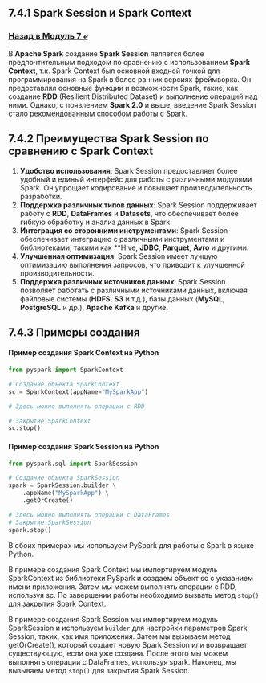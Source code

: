 ## 7.4.1 Spark Session и Spark Context

### [Назад в Модуль 7 ⤶](/data/Module7/readme.md)

В **Apache Spark** создание **Spark Session** является более предпочтительным подходом по сравнению с использованием 
**Spark Context**, т.к. Spark Context был основной входной точкой для программирования на Spark в более ранних версиях 
фреймворка. Он предоставлял основные функции и возможности Spark, такие, как создание **RDD** (Resilient Distributed Dataset) 
и выполнение операций над ними. Однако, с появлением **Spark 2.0** и выше, введение Spark Session стало рекомендованным 
способом работы с Spark.  

## 7.4.2 Преимущества Spark Session по сравнению с Spark Context
1. **Удобство использования**: Spark Session предоставляет более удобный и единый интерфейс для работы с различными 
модулями Spark. Он упрощает кодирование и повышает производительность разработки.
2. **Поддержка различных типов данных**: Spark Session поддерживает работу с **RDD**, **DataFrames** и **Datasets**, что 
обеспечивает более гибкую обработку и анализ данных в Spark.
3. **Интеграция со сторонними инструментами**: Spark Session обеспечивает интеграцию с различными инструментами и 
библиотеками, такими как **Hive, **JDBC**, **Parquet**, **Avro** и другими.
4. **Улучшенная оптимизация**: Spark Session имеет лучшую оптимизацию выполнения запросов, что приводит к улучшенной 
производительности.
5. **Поддержка различных источников данных**: Spark Session позволяет работать с различными источниками данных, 
включая файловые системы (**HDFS**, **S3** и т.д.), базы данных (**MySQL**, **PostgreSQL** и др.), **Apache Kafka** и другие.  

## 7.4.3 Примеры создания
#### Пример создания Spark Context на Python

```python
from pyspark import SparkContext

# Создание объекта SparkContext
sc = SparkContext(appName="MySparkApp")

# Здесь можно выполнять операции с RDD

# Закрытие SparkContext
sc.stop()
```
        
#### Пример создания Spark Session на Python

```python
from pyspark.sql import SparkSession

# Создание объекта SparkSession
spark = SparkSession.builder \
    .appName("MySparkApp") \
    .getOrCreate()

# Здесь можно выполнять операции с DataFrames
# Закрытие SparkSession
spark.stop()
```
                  
В обоих примерах мы используем PySpark для работы с Spark в языке Python.  

В примере создания Spark Context мы импортируем модуль SparkContext из библиотеки PySpark и создаем объект sc с 
указанием имени приложения. Затем мы можем выполнять операции с RDD, используя sc. По завершении работы необходимо 
вызвать метод `stop()` для закрытия Spark Context.    

В примере создания Spark Session мы импортируем модуль SparkSession и используем `builder` для настройки параметров 
Spark Session, таких, как имя приложения. Затем мы вызываем метод getOrCreate(), который создает новую Spark Session 
или возвращает существующую, если она уже создана. После этого мы можем выполнять операции с DataFrames, используя spark. 
Наконец, мы вызываем метод `stop()` для закрытия Spark Session.  